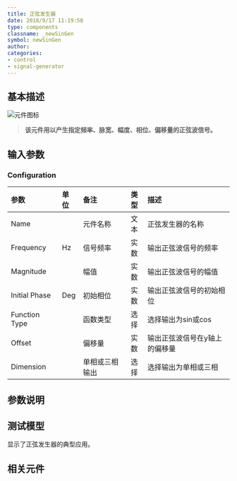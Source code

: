 ```yaml
---
title: 正弦发生器
date: 2018/9/17 11:19:58
type: components
classname: _newSinGen
symbol: newSinGen
author:
categories: 
- control
- signal-generator
---
```

## <span id="comp_desc">基本描述</span>
![元件图标]()

> **该元件用以产生指定频率、脉宽、幅度、相位、偏移量的正弦波信号。**

## <span id="comp_params">输入参数</span>
### <span id="comp_params_group_Configuration">Configuration</span>
| 参数 | 单位 | 备注 | 类型 | 描述 |
| :--- | :--- | :--- | :--: | :--- |
| <span id="comp_params_param_Name">Name</span> |  | 元件名称 | 文本 | 正弦发生器的名称 |
| <span id="comp_params_param_F">Frequency</span> | Hz | 信号频率 | 实数 | 输出正弦波信号的频率 |
| <span id="comp_params_param_Mag">Magnitude</span> |  | 幅值 | 实数 | 输出正弦波信号的幅值 |
| <span id="comp_params_param_Phase">Initial Phase</span> | Deg | 初始相位 | 实数 | 输出正弦波信号的初始相位 |
| <span id="comp_params_param_Type">Function Type</span> |  | 函数类型 | 选择 | 选择输出为sin或cos |
| <span id="comp_params_param_Offset">Offset</span> |  | 偏移量 | 实数 | 输出正弦波信号在y轴上的偏移量 |
| <span id="comp_params_param_Dim">Dimension</span> |  | 单相或三相输出 | 选择 | 选择输出为单相或三相 |

[Name]: #comp_params_param_Name "Name"
[Frequency]: #comp_params_param_F "Frequency"
[Magnitude]: #comp_params_param_Mag "Magnitude"
[Initial Phase]: #comp_params_param_Phase "Initial Phase"
[Function Type]: #comp_params_param_Type "Function Type"
[Offset]: #comp_params_param_Offset "Offset"
[Dimension]: #comp_params_param_Dim "Dimension"


## <span id="comp_remarks">参数说明</span>


## <span id="comp_example">测试模型</span>
[<test name>](<test link>)显示了正弦发生器的典型应用。

## <span id="comp_seealso">相关元件</span>


